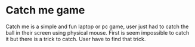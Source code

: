 # Catch me game
Catch me is a simple and fun laptop or pc game, user just had to catch the ball in their screen using physical mouse. First is seem impossible to catch it but there is a trick to catch. User have to find that trick.
